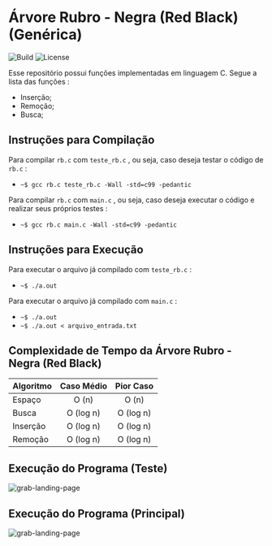 Árvore Rubro - Negra (Red Black) (Genérica)
===========================================

![Build](https://img.shields.io/gitlab/pipeline/rafaelescaleira/red_black.svg)
![License](https://img.shields.io/github/license/rafaelescaleira/red_black.svg)

Esse repositório possui funções implementadas em linguagem C.
Segue a lista das funções :

* Inserção;
* Remoção;
* Busca;

Instruções para Compilação
--------------------------
Para compilar `` rb.c `` com `` teste_rb.c `` , ou seja, caso deseja testar o código de `` rb.c `` :

* `` ~$ gcc rb.c teste_rb.c -Wall -std=c99 -pedantic ``

Para compilar `` rb.c `` com `` main.c `` , ou seja, caso deseja executar o código e realizar seus próprios testes :

* `` ~$ gcc rb.c main.c -Wall -std=c99 -pedantic ``

Instruções para Execução
------------------------
Para executar o arquivo já compilado com `` teste_rb.c `` :

* `` ~$ ./a.out ``

Para executar o arquivo já compilado com `` main.c `` :

* `` ~$ ./a.out ``
* `` ~$ ./a.out < arquivo_entrada.txt ``

Complexidade de Tempo da Árvore Rubro - Negra (Red Black)
---------------------------------------------------------

| Algoritmo | Caso Médio | Pior Caso |
| --------- |:----------:|:---------:|
| Espaço | O (n) | O (n) |
| Busca | O (log n) | O (log n) |
| Inserção | O (log n) | O (log n) |
| Remoção | O (log n) | O (log n) |

Execução do Programa (Teste)
----------------------------
![grab-landing-page](https://j.gifs.com/L8kBP4.gif)

Execução do Programa (Principal)
--------------------------------
![grab-landing-page](https://j.gifs.com/nrqm3W.gif)
